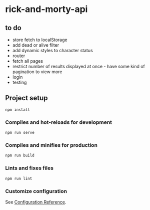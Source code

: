 # rick-and-morty-api

## to do

- store fetch to localStorage
- add dead or alive filter
- add dynamic styles to character status
- router
- fetch all pages
- restrict number of results displayed at once - have some kind of pagination to view more
- login
- testing

## Project setup
```
npm install
```

### Compiles and hot-reloads for development
```
npm run serve
```

### Compiles and minifies for production
```
npm run build
```

### Lints and fixes files
```
npm run lint
```

### Customize configuration
See [Configuration Reference](https://cli.vuejs.org/config/).
